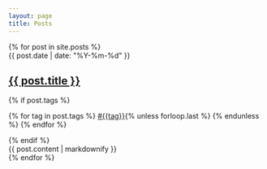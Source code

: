 ```yaml
---
layout: page
title: Posts
---
```


<div class="posts">
  {% for post in site.posts %}
    <article class="post">
      <div class="post-header" onclick="window.location.href='{{ post.url }}';" style="cursor: pointer;">
        <div class="post-metadata">
          <time datetime="{{ post.date | date_to_xmlschema }}">{{ post.date | date: "%Y-%m-%d" }}</time>
        </div>
        <h2><a class="post-link" href="{{ post.url }}">{{ post.title }}</a></h2>
        {% if post.tags %}
          <p class="post-tags">
            {% for tag in post.tags %}
              <a href="/tag/{{tag}}">#{{tag}}</a>{% unless forloop.last %} {% endunless %}
            {% endfor %}
          </p>
        {% endif %}
      </div>
      <div class="post-content">
        {{ post.content | markdownify }}
      </div>
    </article>
  {% endfor %}
</div>
